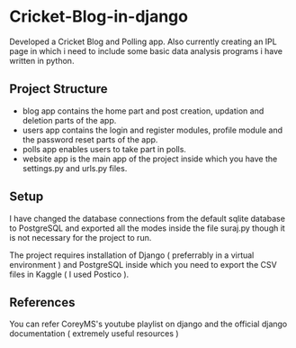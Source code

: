 # Cricket-Blog-in-django
Developed a Cricket Blog and Polling app. Also currently creating an IPL page in which i need to include some basic data analysis programs i have written in python.

## Project Structure
- blog app contains the home part and post creation, updation and deletion parts of the app.
- users app contains the login and register modules, profile module and the password reset parts of the app.
- polls app enables users to take part in polls.
- website app is the main app of the project inside which you have the settings.py and urls.py files.

## Setup
I have changed the database connections from the default sqlite database to PostgreSQL and exported all the modes inside the file suraj.py though it is not necessary for the project to run.

The project requires installation of Django ( preferrably in a virtual environment ) and PostgreSQL inside which you need to export the CSV files in Kaggle ( I used Postico ).

## References 
You can refer CoreyMS's youtube playlist on django and the official django documentation ( extremely useful resources )
